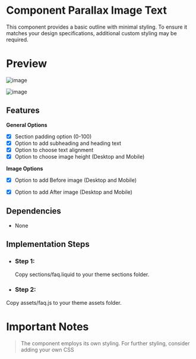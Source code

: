# Component Parallax Image Text

This component provides a basic outline with minimal styling. To ensure it matches your design specifications, additional custom styling may be required.

# Preview

![image](https://github.com/nishant-k-marmeto/my-components-faq/assets/144011719/0617f38f-fba7-43d1-8454-998a557c3f62)

![image](https://github.com/nishant-k-marmeto/my-components-faq/assets/144011719/b907f86c-db9d-4503-9550-459675caa701)



## Features

**General Options**

- [x]  Section padding option (0-100)
- [x]  Option to add subheading and heading text
- [x]  Option to choose text alignment
- [x]  Option to choose image height (Desktop and Mobile)

**Image Options**

- [x]  Option to add Before image (Desktop and Mobile)
- [x]  Option to add After image (Desktop and Mobile)


## Dependencies

 - None


## Implementation Steps

 - ### Step 1: 
   Copy sections/faq.liquid to your theme sections folder.
   
 - ### Step 2: 
 Copy assets/faq.js to your theme assets folder.
     

# Important Notes

>  The component employs its own styling. For further styling, consider adding your own CSS
